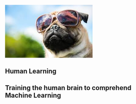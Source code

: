 ![Image of fast.ai logo](images/images.jpg)

## Human Learning

## Training the human brain to comprehend Machine Learning

